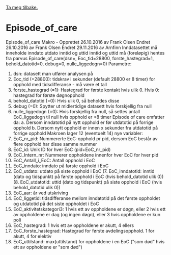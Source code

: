 [Ta meg tilbake.](./)


# Episode_of_care

Episode_of_care Makro - Opprettet 26.10.2016 av Frank Olsen
Endret 26.10.2016 av Frank Olsen
Endret 29.11.2016 av Arnfinn
Inndatasettet må inneholde inndato utdato inntid og uttid
inntid og uttid må (foreløpig) hentes fra parvus
Episode_of_care(dsn=, Eoc_tid=28800, forste_hastegrad=1, behold_datotid=0, debug=0, nulle_liggedogn=0)
Parametre:
1. dsn: datasett man utfører analysen på
2. Eoc_tid (=28800): tidskrav i sekunder (default 28800 er 8 timer) for opphold med tidsdifferanse - må være et tall
3. forste_hastegrad (=1): Hastegrad for første kontakt hvis ulik 0. Hvis 0: hastegrad for første døgnopphold
4. behold_datotid (=0): Hvis ulik 0, så beholdes disse 
5. debug (=0): Spytter ut midlertidige datasett hvis forskjellig fra null
6. nulle_liggedogn (=0): Hvis forskjellig fra null, så settes antall EoC_liggedogn til null hvis opphold er <8 timer
Episode of care omfatter da:
a. Dersom inndatotid på nytt opphold er før utdatotid på forrige opphold
b. Dersom nytt opphold er innen x sekunder fra utdatotid på forrige opphold
Makroen lager 12 (eventuelt 14) nye variabler:
1.  EoC_nr_pid: Nummererte EoC-opphold pr pid, dersom EoC består av flere opphold har disse samme nummer
2.  EoC_id: Unik ID for hver EoC (pid+EoC_nr_pid)
3.  EoC_Intern_nr: Nummerer oppholdene innenfor hver EoC for hver pid
4.  EoC_Antall_i_EoC: Antall opphold i EoC
5.  EoC_inndato: inndato på første opphold i EoC
6.  EoC_utdato: utdato på siste opphold i EoC
(7.  EoC_inndatotid: inntid (dato og tidspunkt) på første opphold i EoC (hvis behold_datotid ulik 0))
(8.  EoC_utdatotid: uttid (dato og tidspunkt) på siste opphold i EoC (hvis behold_datotid ulik 0))
9.  EoC_aar: år ved utskriving
10. EoC_liggetid: tidsdifferanse mellom inndatotid på det første oppholdet og utdatotid på det siste oppholdet i EoC
11. EoC_aktivitetskategori3: 1 hvis ett av oppholdene er døgn, eller 2 hvis ett av oppholdene er dag (og ingen døgn), eller 3 hvis oppholdene er kun poli
12. EoC_hastegrad: 1 hvis ett av oppholdene er akutt, 4 ellers
13. EoC_forste_hastegrad: Hastegrad for første avdelingsopphold. 1 for akutt, 4 for elektiv
14. EoC_uttilstand: max(uttilstand) for oppholdene i en EoC ("som død" hvis ett av oppholdene er "som død")

